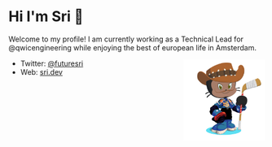 <!--
**srimajji/srimajji** is a ✨ _special_ ✨ repository because its `README.md` (this file) appears on your GitHub profile.

Here are some ideas to get you started:

- 🔭 I’m currently working on ...
- 🌱 I’m currently learning ...
- 👯 I’m looking to collaborate on ...
- 🤔 I’m looking for help with ...
- 💬 Ask me about ...
- 📫 How to reach me: ...
- 😄 Pronouns: ...
- ⚡ Fun fact: ...
-->

# Hi I'm Sri 👋

Welcome to my profile! I am currently working as a Technical Lead for @qwicengineering while enjoying the best of european life in Amsterdam.

<img align='right' width=160 src='./Octacat.png' />

- Twitter: [@futuresri](https://twitter.com/futuresri)
- Web: [sri.dev](https://sri.dev/)
